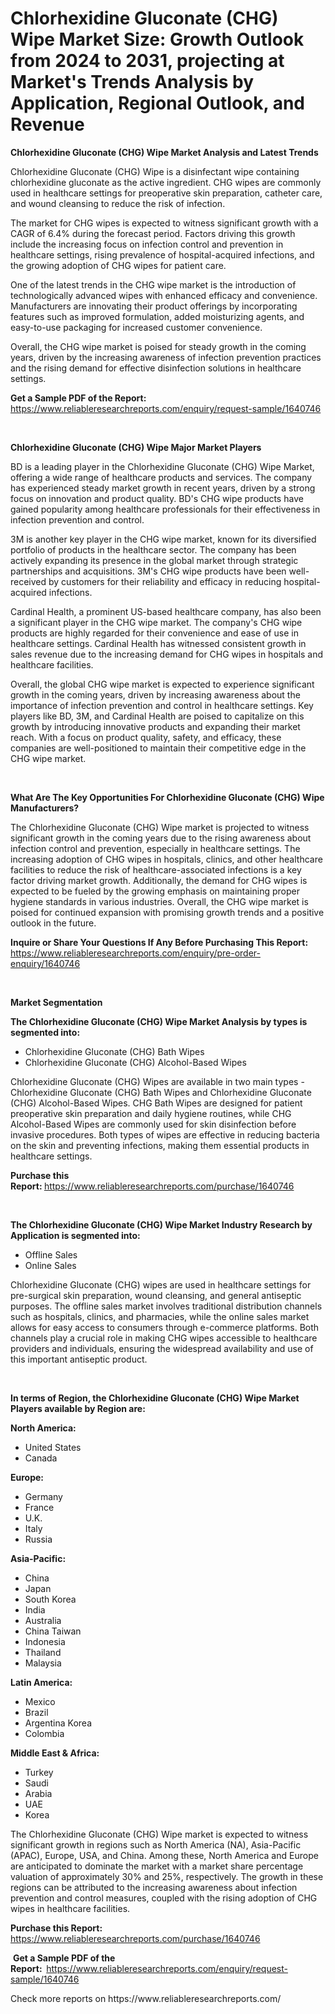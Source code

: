 <p><h1>Chlorhexidine Gluconate (CHG) Wipe Market Size: Growth Outlook from 2024 to 2031, projecting at Market's Trends Analysis by Application, Regional Outlook, and Revenue</h1></p><p><strong>Chlorhexidine Gluconate (CHG) Wipe Market Analysis and Latest Trends</strong></p>
<p><p>Chlorhexidine Gluconate (CHG) Wipe is a disinfectant wipe containing chlorhexidine gluconate as the active ingredient. CHG wipes are commonly used in healthcare settings for preoperative skin preparation, catheter care, and wound cleansing to reduce the risk of infection.</p><p>The market for CHG wipes is expected to witness significant growth with a CAGR of 6.4% during the forecast period. Factors driving this growth include the increasing focus on infection control and prevention in healthcare settings, rising prevalence of hospital-acquired infections, and the growing adoption of CHG wipes for patient care.</p><p>One of the latest trends in the CHG wipe market is the introduction of technologically advanced wipes with enhanced efficacy and convenience. Manufacturers are innovating their product offerings by incorporating features such as improved formulation, added moisturizing agents, and easy-to-use packaging for increased customer convenience.</p><p>Overall, the CHG wipe market is poised for steady growth in the coming years, driven by the increasing awareness of infection prevention practices and the rising demand for effective disinfection solutions in healthcare settings.</p></p>
<p><strong>Get a Sample PDF of the Report:&nbsp;</strong> <a href="https://www.reliableresearchreports.com/enquiry/request-sample/1640746">https://www.reliableresearchreports.com/enquiry/request-sample/1640746</a></p>
<p>&nbsp;</p>
<p><strong>Chlorhexidine Gluconate (CHG) Wipe Major Market Players</strong></p>
<p><p>BD is a leading player in the Chlorhexidine Gluconate (CHG) Wipe Market, offering a wide range of healthcare products and services. The company has experienced steady market growth in recent years, driven by a strong focus on innovation and product quality. BD's CHG wipe products have gained popularity among healthcare professionals for their effectiveness in infection prevention and control.</p><p>3M is another key player in the CHG wipe market, known for its diversified portfolio of products in the healthcare sector. The company has been actively expanding its presence in the global market through strategic partnerships and acquisitions. 3M's CHG wipe products have been well-received by customers for their reliability and efficacy in reducing hospital-acquired infections.</p><p>Cardinal Health, a prominent US-based healthcare company, has also been a significant player in the CHG wipe market. The company's CHG wipe products are highly regarded for their convenience and ease of use in healthcare settings. Cardinal Health has witnessed consistent growth in sales revenue due to the increasing demand for CHG wipes in hospitals and healthcare facilities.</p><p>Overall, the global CHG wipe market is expected to experience significant growth in the coming years, driven by increasing awareness about the importance of infection prevention and control in healthcare settings. Key players like BD, 3M, and Cardinal Health are poised to capitalize on this growth by introducing innovative products and expanding their market reach. With a focus on product quality, safety, and efficacy, these companies are well-positioned to maintain their competitive edge in the CHG wipe market.</p></p>
<p>&nbsp;</p>
<p><strong>What Are The Key Opportunities For Chlorhexidine Gluconate (CHG) Wipe Manufacturers?</strong></p>
<p><p>The Chlorhexidine Gluconate (CHG) Wipe market is projected to witness significant growth in the coming years due to the rising awareness about infection control and prevention, especially in healthcare settings. The increasing adoption of CHG wipes in hospitals, clinics, and other healthcare facilities to reduce the risk of healthcare-associated infections is a key factor driving market growth. Additionally, the demand for CHG wipes is expected to be fueled by the growing emphasis on maintaining proper hygiene standards in various industries. Overall, the CHG wipe market is poised for continued expansion with promising growth trends and a positive outlook in the future.</p></p>
<p><strong>Inquire or Share Your Questions If Any Before Purchasing This Report:</strong> <a href="https://www.reliableresearchreports.com/enquiry/pre-order-enquiry/1640746">https://www.reliableresearchreports.com/enquiry/pre-order-enquiry/1640746</a></p>
<p>&nbsp;</p>
<p><strong>Market Segmentation</strong></p>
<p><strong>The Chlorhexidine Gluconate (CHG) Wipe Market Analysis by types is segmented into:</strong></p>
<p><ul><li>Chlorhexidine Gluconate (CHG) Bath Wipes</li><li>Chlorhexidine Gluconate (CHG) Alcohol-Based Wipes</li></ul></p>
<p><p>Chlorhexidine Gluconate (CHG) Wipes are available in two main types - Chlorhexidine Gluconate (CHG) Bath Wipes and Chlorhexidine Gluconate (CHG) Alcohol-Based Wipes. CHG Bath Wipes are designed for patient preoperative skin preparation and daily hygiene routines, while CHG Alcohol-Based Wipes are commonly used for skin disinfection before invasive procedures. Both types of wipes are effective in reducing bacteria on the skin and preventing infections, making them essential products in healthcare settings.</p></p>
<p><strong>Purchase this Report:&nbsp;</strong><a href="https://www.reliableresearchreports.com/purchase/1640746">https://www.reliableresearchreports.com/purchase/1640746</a></p>
<p>&nbsp;</p>
<p><strong>The Chlorhexidine Gluconate (CHG) Wipe Market Industry Research by Application is segmented into:</strong></p>
<p><ul><li>Offline Sales</li><li>Online Sales</li></ul></p>
<p><p>Chlorhexidine Gluconate (CHG) wipes are used in healthcare settings for pre-surgical skin preparation, wound cleansing, and general antiseptic purposes. The offline sales market involves traditional distribution channels such as hospitals, clinics, and pharmacies, while the online sales market allows for easy access to consumers through e-commerce platforms. Both channels play a crucial role in making CHG wipes accessible to healthcare providers and individuals, ensuring the widespread availability and use of this important antiseptic product.</p></p>
<p>&nbsp;</p>
<p><strong>In terms of Region, the Chlorhexidine Gluconate (CHG) Wipe Market Players available by Region are:</strong></p>
<p>
    <p> <strong> North America: </strong>
        <ul>
            <li>United States</li>
            <li>Canada</li>
        </ul>
        </p> 
    <p> <strong> Europe: </strong>
        <ul>
            <li>Germany</li>
            <li>France</li>
            <li>U.K.</li>
            <li>Italy</li>
            <li>Russia</li>
        </ul>
        </p> 
    <p> <strong> Asia-Pacific: </strong>
        <ul>
            <li>China</li>
            <li>Japan</li>
            <li>South Korea</li>
            <li>India</li>
            <li>Australia</li>
            <li>China Taiwan</li>
            <li>Indonesia</li>
            <li>Thailand</li>
            <li>Malaysia</li>
        </ul>
        </p> 
    <p> <strong> Latin America: </strong>
        <ul>
            <li>Mexico</li>
            <li>Brazil</li>
            <li>Argentina Korea</li>
            <li>Colombia</li>
        </ul>
        </p> 
    <p> <strong> Middle East & Africa: </strong>
        <ul>
            <li>Turkey</li>
            <li>Saudi</li>
            <li>Arabia</li>
            <li>UAE</li>
            <li>Korea</li>
        </ul>
    </p>
    </p>
<p><p>The Chlorhexidine Gluconate (CHG) Wipe market is expected to witness significant growth in regions such as North America (NA), Asia-Pacific (APAC), Europe, USA, and China. Among these, North America and Europe are anticipated to dominate the market with a market share percentage valuation of approximately 30% and 25%, respectively. The growth in these regions can be attributed to the increasing awareness about infection prevention and control measures, coupled with the rising adoption of CHG wipes in healthcare facilities.</p></p>
<p><strong>Purchase this Report: </strong><a href="https://www.reliableresearchreports.com/purchase/1640746">https://www.reliableresearchreports.com/purchase/1640746</a></p>
<p>&nbsp;<strong>Get a Sample PDF of the Report:&nbsp;&nbsp;</strong><a href="https://www.reliableresearchreports.com/enquiry/request-sample/1640746">https://www.reliableresearchreports.com/enquiry/request-sample/1640746</a></p>
<p><strong></strong></p>
<p>Check more reports on https://www.reliableresearchreports.com/</p>